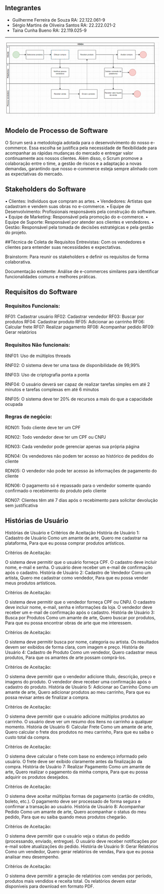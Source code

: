 ## Integrantes
- Guilherme Ferreira de Souza RA: 22.122.061-9
- Sérgio Martins de Oliveira Santos RA: 22.222.021-2
- Taina Cunha Bueno RA: 22.119.025-9

---

![](https://github.com/sergiomos/projeto-eng-software/blob/main/processo%20de%20venda%20faturamento%20e%20nps.png)

## Modelo de Processo de Software

O Scrum será a metodologia adotada para o desenvolvimento do nosso e-commerce. Essa escolha se justifica pela necessidade de flexibilidade para acompanhar as rápidas mudanças do mercado e entregar valor continuamente aos nossos clientes. Além disso, o Scrum promove a colaboração entre o time, a gestão de riscos e a adaptação a novas demandas, garantindo que nosso e-commerce esteja sempre alinhado com as expectativas do mercado.

## Stakeholders do Software 

•  Clientes: Indivíduos que compram as artes.
•  Vendedores: Artistas que cadastram e vendem suas obras no e-commerce.
•  Equipe de Desenvolvimento: Profissionais responsáveis pela construção do software.
•  Equipe de Marketing: Responsável pela promoção do e-commerce.
•  Equipe de Suporte: Responsável por atender aos clientes e vendedores.
•  Gestão: Responsável pela tomada de decisões estratégicas e pela gestão do projeto.

##Técnica de Coleta de Requisitos 
Entrevistas: Com os vendedores e clientes para entender suas necessidades e expectativas.

Brainstorm: Para reunir os stakeholders e definir os requisitos de forma colaborativa.

Documentação existente: Análise de e-commerces similares para identificar funcionalidades comuns e melhores práticas.

## Requisitos do Software

### Requisitos Funcionais:

RF01: Cadastrar usuário
RF02: Cadastrar vendedor
RF03: Buscar por produtos
RF04: Cadastrar produto
RF05: Adicionar ao carrinho
RF06: Calcular frete
RF07: Realizar pagamento
RF08: Acompanhar pedido
RF09: Gerar relatórios

### Requisitos Não funcionais:

RNF01: Uso de múltiplos threads

RNF02: O sistema deve ter uma taxa de disponibilidade de 99,99%

RNF03: Uso de criptografia ponta a ponta

RNF04: O usuário deverá ser capaz de realizar tarefas simples em até 2 minutos e tarefas complexas em até 6 minutos

RNF05: O sistema deve ter 20% de recursos a mais do que a capacidade ocupada

### Regras de negócio:

RDN01: Todo cliente deve ter um CPF

RDN02: Todo vendedor deve ter um CPF ou CNPJ

RDN03: Cada vendedor pode gerenciar apenas sua própria página

RDN04: Os vendedores não podem ter acesso ao histórico de pedidos do cliente

RDN05: O vendedor não pode ter acesso às informações de pagamento do cliente

RDN06: O pagamento só é repassado para o vendedor somente quando confirmado o recebimento do produto pelo cliente

RDN07: Clientes têm até 7 dias após o recebimento para solicitar devolução sem justificativa

## Histórias de Usuário

Histórias de Usuário e Critérios de Aceitação
História de Usuário 1: Cadastro de Usuário
Como um amante de arte,
Quero me cadastrar na plataforma,
Para que eu possa comprar produtos artísticos.

Critérios de Aceitação:

O sistema deve permitir que o usuário forneça CPF.
O cadastro deve incluir nome, e-mail e senha.
O usuário deve receber um e-mail de confirmação após o cadastro.
História de Usuário 2: Cadastro de Vendedor
Como um artista,
Quero me cadastrar como vendedor,
Para que eu possa vender meus produtos artísticos.

Critérios de Aceitação:

O sistema deve permitir que o vendedor forneça CPF ou CNPJ.
O cadastro deve incluir nome, e-mail, senha e informações da loja.
O vendedor deve receber um e-mail de confirmação após o cadastro.
História de Usuário 3: Busca por Produtos
Como um amante de arte,
Quero buscar por produtos,
Para que eu possa encontrar obras de arte que me interessem.

Critérios de Aceitação:

O sistema deve permitir busca por nome, categoria ou artista.
Os resultados devem ser exibidos de forma clara, com imagem e preço.
História de Usuário 4: Cadastro de Produto
Como um vendedor,
Quero cadastrar meus produtos,
Para que os amantes de arte possam comprá-los.

Critérios de Aceitação:

O sistema deve permitir que o vendedor adicione título, descrição, preço e imagens do produto.
O vendedor deve receber uma confirmação após o cadastro do produto.
História de Usuário 5: Adicionar ao Carrinho
Como um amante de arte,
Quero adicionar produtos ao meu carrinho,
Para que eu possa revisar antes de finalizar a compra.

Critérios de Aceitação:

O sistema deve permitir que o usuário adicione múltiplos produtos ao carrinho.
O usuário deve ver um resumo dos itens no carrinho a qualquer momento.
História de Usuário 6: Calcular Frete
Como um amante de arte,
Quero calcular o frete dos produtos no meu carrinho,
Para que eu saiba o custo total da compra.

Critérios de Aceitação:

O sistema deve calcular o frete com base no endereço informado pelo usuário.
O frete deve ser exibido claramente antes da finalização da compra.
História de Usuário 7: Realizar Pagamento
Como um amante de arte,
Quero realizar o pagamento da minha compra,
Para que eu possa adquirir os produtos desejados.

Critérios de Aceitação:

O sistema deve aceitar múltiplas formas de pagamento (cartão de crédito, boleto, etc.).
O pagamento deve ser processado de forma segura e confirmar a transação ao usuário.
História de Usuário 8: Acompanhar Pedido
Como um amante de arte,
Quero acompanhar o status do meu pedido,
Para que eu saiba quando meus produtos chegarão.

Critérios de Aceitação:

O sistema deve permitir que o usuário veja o status do pedido (processando, enviado, entregue).
O usuário deve receber notificações por e-mail sobre atualizações do pedido.
História de Usuário 9: Gerar Relatórios
Como um vendedor,
Quero gerar relatórios de vendas,
Para que eu possa analisar meu desempenho.

Critérios de Aceitação:

O sistema deve permitir a geração de relatórios com vendas por período, produtos mais vendidos e receita total.
Os relatórios devem estar disponíveis para download em formato PDF.

